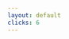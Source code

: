```yaml
---
layout: default
clicks: 6
---
```


<FolderTree
  root
  title="Modular: Tractor Store with pnpm Workspace"
  :structure="`tractor-store/
  apps/
    main/
      src/
        App.vue
        main.js
        router/
          index.js
        views/
          HomePage.vue
      package.json
  modules/
    explore/
      components/
        ProductGrid.vue
        CategoryFilter.vue
      composables/
        useProductSearch.js
      store/
        exploreStore.js
      package.json
    decide/
      components/
        ProductDetail.vue
        RecommendationList.vue
      composables/
        useProductDetail.js
      package.json
    checkout/
      components/
        CartSummary.vue
        CheckoutForm.vue
      composables/
        useCart.js
      store/
        cartStore.js
      package.json
  packages/
    shared/
      components/
        Button.vue
        Input.vue
      tokens/
        colors.js
      package.json
  pnpm-workspace.yaml
  package.json`"
  :open-on-clicks="[
    '/tractor-store',
    '/tractor-store/apps',
    '/tractor-store/apps/main',
    '/tractor-store/modules',
    '/tractor-store/modules/explore',
    '/tractor-store/modules/decide', 
    '/tractor-store/modules/checkout',
    '/tractor-store/packages',
    '/tractor-store/packages/shared'
  ]"
/>